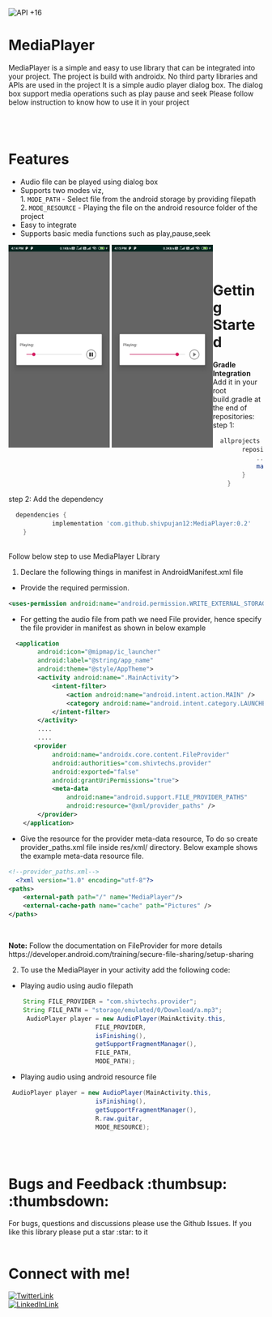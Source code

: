 ![API +16](https://img.shields.io/badge/API-+16-brightgreen.svg)

<h1>MediaPlayer</h1>
MediaPlayer is a simple and easy to use library that can be integrated into your project.
The project is build with androidx.
No third party libraries and APIs are used in the project
It is a simple audio player dialog box.
The dialog box support media operations such as play pause and seek
Please follow below instruction to know how to use it in your project

<br/><br/>
<h1>Features</h1>

- Audio file can be played using dialog box<br/>
- Supports two modes viz,<br/>1. `MODE_PATH` - Select file from the android storage by providing filepath<br/>2. `MODE_RESOURCE` - Playing the file on the android resource folder of the project<br/>
- Easy to integrate<br/>
- Supports basic media functions such as play,pause,seek<br/> 

<div style="float:left">
<img src="Screenshots/s1.jpg" width="200">
<img src="Screenshots/s2.jpg" width="200">
</div>


<br/><br/>

<h1>Getting Started</h1>

**Gradle Integration**<br/>
Add it in your root build.gradle at the end of repositories:
step 1:
```gradle
  allprojects {
		repositories {
			...
			maven { url 'https://jitpack.io' }
		}
	}
```
step 2: Add the dependency
```gradle
  dependencies {
	        implementation 'com.github.shivpujan12:MediaPlayer:0.2'
	}
```
<br/>
Follow below step to use MediaPlayer Library

1) Declare the following things in manifest in AndroidManifest.xml file
- Provide the required permission.

```xml
<uses-permission android:name="android.permission.WRITE_EXTERNAL_STORAGE" />
```

- For getting the audio file from path we need File provider, hence specify the file provider in manifest as shown in below example

```xml
  <application
        android:icon="@mipmap/ic_launcher"
        android:label="@string/app_name"
        android:theme="@style/AppTheme">
        <activity android:name=".MainActivity">
            <intent-filter>
                <action android:name="android.intent.action.MAIN" />
                <category android:name="android.intent.category.LAUNCHER" />
            </intent-filter>
        </activity>
        ....
        ....
       <provider
            android:name="androidx.core.content.FileProvider"
            android:authorities="com.shivtechs.provider"
            android:exported="false"
            android:grantUriPermissions="true">
            <meta-data
                android:name="android.support.FILE_PROVIDER_PATHS"
                android:resource="@xml/provider_paths" />
        </provider>
    </application>
```
- Give the resource for the provider meta-data resource, To do so create provider_paths.xml file inside res/xml/ directory. Below example shows the example meta-data resource file.

```xml
<!--provider_paths.xml-->
  <?xml version="1.0" encoding="utf-8"?>
<paths>
    <external-path path="/" name="MediaPlayer"/>
    <external-cache-path name="cache" path="Pictures" />
</paths>
```

<br/>
<p><b>Note:</b>
Follow the documentation on FileProvider for more details<br/>   https://developer.android.com/training/secure-file-sharing/setup-sharing</p>
   
2) To use the MediaPlayer in your activity add the following code:
- Playing audio using audio filepath

```java
	String FILE_PROVIDER = "com.shivtechs.provider";
	String FILE_PATH = "storage/emulated/0/Download/a.mp3";
	 AudioPlayer player = new AudioPlayer(MainActivity.this,
                        FILE_PROVIDER,
                        isFinishing(),
                        getSupportFragmentManager(),
                        FILE_PATH,
                        MODE_PATH);
```

- Playing audio using android resource file

```java
 AudioPlayer player = new AudioPlayer(MainActivity.this,
                        isFinishing(),
                        getSupportFragmentManager(),
                        R.raw.guitar,
                        MODE_RESOURCE);
```

<br/><br/>

<h1>Bugs and Feedback :thumbsup: :thumbsdown:</h1>
For bugs, questions and discussions please use the Github Issues.
If you like this library please put a star :star: to it
<br/><br/>

<h1>Connect with me!</h1>
<a href="https://twitter.com/Shivpujan120899">
<img src="https://img.shields.io/badge/Twitter-@Shivpujan120899-blue.svg" alt="TwitterLink"><br>
<a href="https://www.linkedin.com/in/shivpujan-yadav-b98485142">
<img src="https://img.shields.io/badge/Linked_In-Shivpujan_Yadav-blue.svg" alt="LinkedInLink">
<br/><br/>
